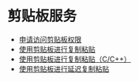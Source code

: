 # 剪贴板服务<!--pasteboard-->
<!--Kit: Basic Services Kit-->
<!--Subsystem: MiscServices-->
<!--Owner: @yangxiaodong41-->
<!--Designer: @guo867-->
<!--Tester: @maxiaorong2-->
<!--Adviser: @fang-jinxu-->

- [申请访问剪贴板权限](get-pastedata-permission-guidelines.md)
- [使用剪贴板进行复制粘贴](use_pasteboard_to_copy_and_paste.md)
- [使用剪贴板进行复制粘贴（C/C++）](native-use-pasteboard.md)
- [使用剪贴板进行延迟复制粘贴](pasteboard-time-lapse-copy-and-paste.md)
